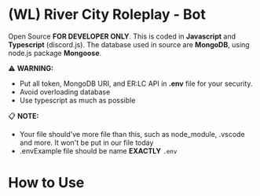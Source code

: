 # (WL) River City Roleplay - Bot
Open Source **FOR DEVELOPER ONLY**. This is coded in **Javascript** and **Typescript** (discord.js). 
The database used in source are **MongoDB**, using node.js package **Mongoose**.

⚠️ **WARNING:**
- Put all token, MongoDB URI, and ER:LC API in **.env** file for your security.
- Avoid overloading database
- Use typescript as much as possible

📋 **NOTE:**
- Your file should've more file than this, such as node_module, .vscode and more. It won't be put in our file today
- .envExample file should be name **EXACTLY** `.env`

# How to Use

